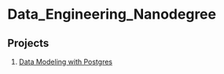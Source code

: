 # Data_Engineering_Nanodegree

## Projects
1. [Data Modeling with Postgres](1A_Data_Modeling_with_Postgres)

